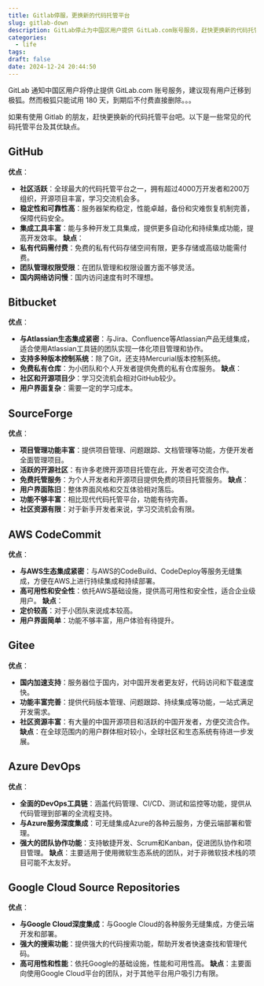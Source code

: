 ```yaml
---
title: Gitlab停服，更换新的代码托管平台
slug: gitlab-down
description: GitLab停止为中国区用户提供 GitLab.com账号服务，赶快更换新的代码托管平台吧。以下是一些常见的代码托管平台及其优缺点。
categories:
  - life
tags: 
draft: false
date: 2024-12-24 20:44:50
---
```

GitLab 通知中国区用户将停止提供 GitLab.com 账号服务，建议现有用户迁移到极狐。然而极狐只能试用 180 天，到期后不付费直接删除。。。

如果有使用 Gitlab 的朋友，赶快更换新的代码托管平台吧。以下是一些常见的代码托管平台及其优缺点。
## GitHub
**优点**：
- **社区活跃**：全球最大的代码托管平台之一，拥有超过4000万开发者和200万组织，开源项目丰富，学习交流机会多。
- **稳定性和可靠性高**：服务器架构稳定，性能卓越，备份和灾难恢复机制完善，保障代码安全。
- **集成工具丰富**：能与多种开发工具集成，提供更多自动化和持续集成功能，提高开发效率。
**缺点**：
- **私有代码需付费**：免费的私有代码存储空间有限，更多存储或高级功能需付费。
- **团队管理权限受限**：在团队管理和权限设置方面不够灵活。
- **国内网络访问慢**：国内访问速度有时不理想。

## Bitbucket
**优点**：
- **与Atlassian生态集成紧密**：与Jira、Confluence等Atlassian产品无缝集成，适合使用Atlassian工具链的团队实现一体化项目管理和协作。
- **支持多种版本控制系统**：除了Git，还支持Mercurial版本控制系统。
- **免费私有仓库**：为小团队和个人开发者提供免费的私有仓库服务。
**缺点**：
- **社区和开源项目少**：学习交流机会相对GitHub较少。
- **用户界面复杂**：需要一定的学习成本。

## SourceForge
**优点**：
- **项目管理功能丰富**：提供项目管理、问题跟踪、文档管理等功能，方便开发者全面管理项目。
- **活跃的开源社区**：有许多老牌开源项目托管在此，开发者可交流合作。
- **免费托管服务**：为个人开发者和开源项目提供免费的项目托管服务。
**缺点**：
- **用户界面陈旧**：整体界面风格和交互体验相对落后。
- **功能不够丰富**：相比现代代码托管平台，功能有待完善。
- **社区资源有限**：对于新手开发者来说，学习交流机会有限。

## AWS CodeCommit
**优点**：
- **与AWS生态集成紧密**：与AWS的CodeBuild、CodeDeploy等服务无缝集成，方便在AWS上进行持续集成和持续部署。
- **高可用性和安全性**：依托AWS基础设施，提供高可用性和安全性，适合企业级用户。
**缺点**：
- **定价较高**：对于小团队来说成本较高。
- **用户界面简单**：功能不够丰富，用户体验有待提升。

## Gitee
**优点**：
- **国内加速支持**：服务器位于国内，对中国开发者更友好，代码访问和下载速度快。
- **功能丰富完善**：提供代码版本管理、问题跟踪、持续集成等功能，一站式满足开发需求。
- **社区资源丰富**：有大量的中国开源项目和活跃的中国开发者，方便交流合作。
**缺点**：在全球范围内的用户群体相对较小，全球社区和生态系统有待进一步发展。

## Azure DevOps
**优点**：
- **全面的DevOps工具链**：涵盖代码管理、CI/CD、测试和监控等功能，提供从代码管理到部署的全流程支持。
- **与Azure服务深度集成**：可无缝集成Azure的各种云服务，方便云端部署和管理。
- **强大的团队协作功能**：支持敏捷开发、Scrum和Kanban，促进团队协作和项目管理。
**缺点**：主要适用于使用微软生态系统的团队，对于非微软技术栈的项目可能不太友好。

## Google Cloud Source Repositories
**优点**：
- **与Google Cloud深度集成**：与Google Cloud的各种服务无缝集成，方便云端开发和部署。
- **强大的搜索功能**：提供强大的代码搜索功能，帮助开发者快速查找和管理代码。
- **高可用性和性能**：依托Google的基础设施，性能和可用性高。
**缺点**：主要面向使用Google Cloud平台的团队，对于其他平台用户吸引力有限。